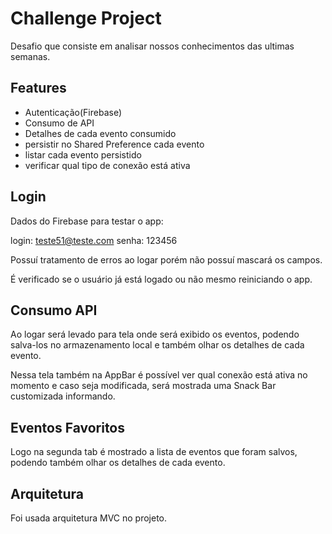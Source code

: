 
# Challenge Project

Desafio que consiste em analisar nossos conhecimentos das ultimas semanas.







## Features

- Autenticação(Firebase)
- Consumo de API
- Detalhes de cada evento consumido
- persistir no Shared Preference cada evento
- listar cada evento persistido
- verificar qual tipo de conexão está ativa


## Login

Dados do Firebase para testar o app:

login: teste51@teste.com
senha: 123456

Possuí tratamento de erros ao logar porém não possuí mascará os campos.

É verificado se o usuário já está logado ou não mesmo reiniciando o app.





## Consumo API

Ao logar será levado para tela onde será exibido os eventos, podendo salva-los no armazenamento local e também olhar os detalhes de cada evento.


Nessa tela também na AppBar é possível ver qual conexão está ativa no momento e caso seja modificada, será mostrada uma Snack Bar customizada informando.
## Eventos Favoritos

Logo na segunda tab é mostrado a lista de eventos que foram salvos, podendo também olhar os detalhes de cada evento.


## Arquitetura

Foi usada arquitetura MVC no projeto.
